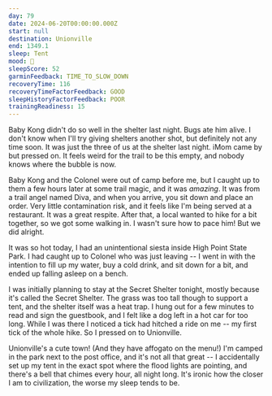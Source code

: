 ```yaml
---
day: 79
date: 2024-06-20T00:00:00.000Z
start: null
destination: Unionville
end: 1349.1
sleep: Tent
mood: 🙂
sleepScore: 52
garminFeedback: TIME_TO_SLOW_DOWN
recoveryTime: 116
recoveryTimeFactorFeedback: GOOD
sleepHistoryFactorFeedback: POOR
trainingReadiness: 15
---
```

Baby Kong didn't do so well in the shelter last night. Bugs ate him alive. I don't know when I'll try giving shelters another shot, but definitely not any time soon. It was just the three of us at the shelter last night. iMom came by but pressed on. It feels weird for the trail to be this empty, and nobody knows where the bubble is now.

Baby Kong and the Colonel were out of camp before me, but I caught up to them a few hours later at some trail magic, and it was *amazing*. It was from a trail angel named Diva, and when you arrive, you sit down and place an order. Very little contamination risk, and it feels like I'm being served at a restaurant. It was a great respite. After that, a local wanted to hike for a bit together, so we got some walking in. I wasn't sure how to pace him! But we did alright.

It was so hot today, I had an unintentional siesta inside High Point State Park. I had caught up to Colonel who was just leaving -- I went in with the intention to fill up my water, buy a cold drink, and sit down for a bit, and ended up falling asleep on a bench.

I was initially planning to stay at the Secret Shelter tonight, mostly because it's called the Secret Shelter. The grass was too tall though to support a tent, and the shelter itself was a heat trap. I hung out for a few minutes to read and sign the guestbook, and I felt like a dog left in a hot car for too long. While I was there I noticed a tick had hitched a ride on me -- my first tick of the whole hike. So I pressed on to Unionville.

Unionville's a cute town! (And they have affogato on the menu!) I'm camped in the park next to the post office, and it's not all that great -- I accidentally set up my tent in the exact spot where the flood lights are pointing, and there's a bell that chimes every hour, all night long. It's ironic how the closer I am to civilization, the worse my sleep tends to be.
